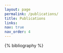 ```yaml
---
layout: page
permalink: /publications/
title: Publications
links:
nav: true
nav_order: 4
---
```


<!-- _pages/publications.md -->
<div class="publications">

{% bibliography %}

</div>
